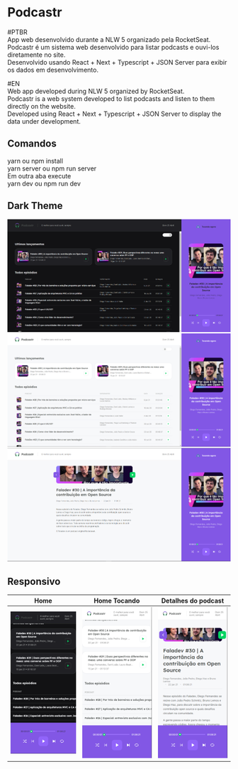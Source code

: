 # Podcastr

#PTBR
<br/>
App web desenvolvido durante a NLW 5 organizado pela RocketSeat.
<br/>
Podcastr é um sistema web desenvolvido para listar podcasts e ouvi-los diretamente no site.
<br/>
Desenvolvido usando React + Next + Typescript + JSON Server para exibir os dados em desenvolvimento.
<br/>

#EN
<br />
Web app developed during NLW 5 organized by RocketSeat.
<br />
Podcastr is a web system developed to list podcasts and listen to them directly on the website.
<br />
Developed using React + Next + Typescript + JSON Server to display the data under development.
<br />


## Comandos

yarn ou npm install
<br/>
yarn server ou npm run server 
<br/>
Em outra aba execute
<br/>
yarn dev ou npm run dev 



## Dark Theme

<img src="print2.png" width="600">
<img src="print1.png" width="600">
<img src="print3.png" width="600">


## Responsivo

| Home                                          | Home Tocando                                          | Detalhes do podcast                            |
| --------------------------------------------- | ----------------------------------------------------- | ---------------------------------------------- |
|     <img src="print6.png" width="250">        |         <img src="print4.png" width="250">            |        <img src="print5.png" width="250">      |